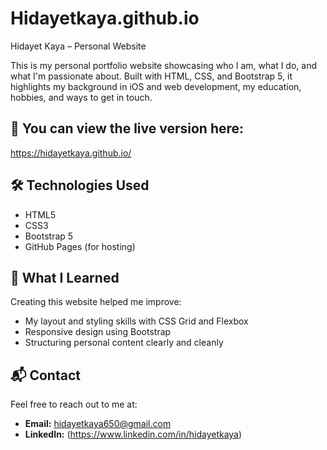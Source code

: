 # Hidayetkaya.github.io

Hidayet Kaya – Personal Website

This is my personal portfolio website showcasing who I am, what I do, and what I'm passionate about. Built with HTML, CSS, and Bootstrap 5, it highlights my background in iOS and web development, my education, hobbies, and ways to get in touch.

## 🔗 You can view the live version here: 

https://hidayetkaya.github.io/

## 🛠️ Technologies Used

- HTML5  
- CSS3  
- Bootstrap 5  
- GitHub Pages (for hosting)

## 🧠 What I Learned

Creating this website helped me improve:
- My layout and styling skills with CSS Grid and Flexbox  
- Responsive design using Bootstrap  
- Structuring personal content clearly and cleanly  

## 📬 Contact

Feel free to reach out to me at:

- **Email:** hidayetkaya650@gmail.com  
- **LinkedIn:** (https://www.linkedin.com/in/hidayetkaya)
